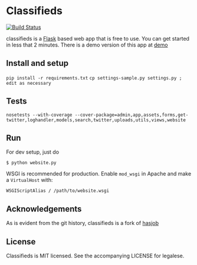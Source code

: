 # Classifieds

[![Build Status](https://secure.travis-ci.org/caulagi/classified.png?branch=master)](http://travis-ci.org/caulagi/classified)

classifieds is a [Flask][] based web app that is free to use.
You can get started in less that 2 minutes.  There is a demo
version of this app at [demo][]

## Install and setup

`pip install -r requirements.txt`
`cp settings-sample.py settings.py ; edit as necessary`

## Tests

`nosetests --with-coverage --cover-package=admin,app,assets,forms,get-twitter,loghandler,models,search,twitter,uploads,utils,views,website`

## Run

For dev setup, just do 

`$ python website.py`

WSGI is recommended for production. Enable `mod_wsgi` in Apache and make a
`VirtualHost` with:

    WSGIScriptAlias / /path/to/website.wsgi

## Acknowledgements

As is evident from the git history, classifieds is a fork of [hasjob][]

## License

Classifieds is MIT licensed.  See the accompanying LICENSE for legalese.

[hasjob]: https://github.com/hasgeek/hasjob/
[Flask]: http://flask.pocoo.org/
[demo]: http://classifieds.caulagi.com/
